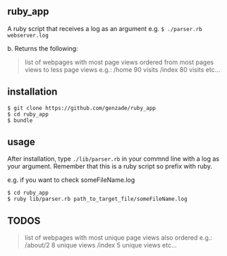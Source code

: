 ## ruby_app

A ruby script that receives a log as an argument e.g.
`$ ./parser.rb webserver.log`

b. Returns the following:

  > list of webpages with most page views ordered from most pages views to less page views
     e.g.:
         /home 90 visits
         /index 80 visits
         etc...

## installation

```
$ git clone https://github.com/genzade/ruby_app
$ cd ruby_app
$ bundle
```

## usage

After installation, type `./lib/parser.rb` in your commnd line with a log as your argument. Remember that this is a ruby script so prefix with ruby.

e.g. if you want to check someFileName.log

```
$ cd ruby_app
$ ruby lib/parser.rb path_to_target_file/someFileName.log
```
## TODOS

> list of webpages with most unique page views also ordered
     e.g.:
         /about/2   8 unique views
         /index     5 unique views
         etc...
